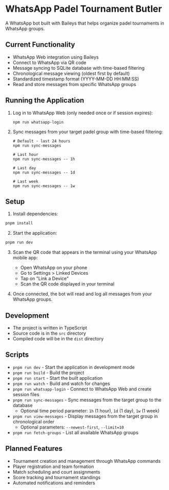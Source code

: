 # WhatsApp Padel Tournament Butler

A WhatsApp bot built with Baileys that helps organize padel tournaments in WhatsApp groups.

## Current Functionality

- WhatsApp Web integration using Baileys
- Connect to WhatsApp via QR code
- Message syncing to SQLite database with time-based filtering
- Chronological message viewing (oldest first by default)
- Standardized timestamp format (YYYY-MM-DD HH:MM:SS)
- Read and store messages from specific WhatsApp groups

## Running the Application

1. Log in to WhatsApp Web (only needed once or if session expires):
   ```
   npm run whatsapp-login
   ```

2. Sync messages from your target padel group with time-based filtering:
   ```
   # Default - last 24 hours
   npm run sync-messages
   
   # Last hour
   npm run sync-messages -- 1h
   
   # Last day
   npm run sync-messages -- 1d
   
   # Last week
   npm run sync-messages -- 1w
   ```

## Setup

1. Install dependencies:
```bash
pnpm install
```

2. Start the application:
```bash
pnpm run dev
```

3. Scan the QR code that appears in the terminal using your WhatsApp mobile app:
   - Open WhatsApp on your phone
   - Go to Settings > Linked Devices
   - Tap on "Link a Device"
   - Scan the QR code displayed in your terminal

4. Once connected, the bot will read and log all messages from your WhatsApp groups.

## Development

- The project is written in TypeScript
- Source code is in the `src` directory
- Compiled code will be in the `dist` directory

## Scripts

- `pnpm run dev` - Start the application in development mode
- `pnpm run build` - Build the project
- `pnpm run start` - Start the built application
- `pnpm run watch` - Build and watch for changes
- `pnpm run whatsapp-login` - Connect to WhatsApp Web and create session files
- `pnpm run sync-messages` - Sync messages from the target group to the database
  - Optional time period parameter: `1h` (1 hour), `1d` (1 day), `1w` (1 week)
- `pnpm run view-messages` - Display messages from the target group in chronological order
  - Optional parameters: `--newest-first`, `--limit=10`
- `pnpm run fetch-groups` - List all available WhatsApp groups

## Planned Features

- Tournament creation and management through WhatsApp commands
- Player registration and team formation
- Match scheduling and court assignments
- Score tracking and tournament standings
- Automated notifications and reminders
